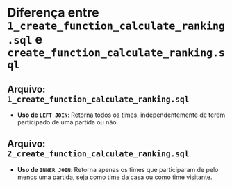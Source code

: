 # Diferença entre `1_create_function_calculate_ranking.sql` e `create_function_calculate_ranking.sql`

## Arquivo: `1_create_function_calculate_ranking.sql`

- **Uso de `LEFT JOIN`**: Retorna todos os times, independentemente de terem participado de uma partida ou não.

## Arquivo: `2_create_function_calculate_ranking.sql`

- **Uso de `INNER JOIN`**: Retorna apenas os times que participaram de pelo menos uma partida, seja como time da casa ou como time visitante.

